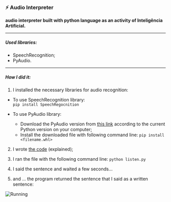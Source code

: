 ### ⚡ Audio Interpreter

**audio interpreter built with python language as an activity of Inteligência Artificial.**

--- 

##### Used libraries:
* SpeechRecognition;
* PyAudio.

---

##### How I did it:

1. I installed the necessary libraries for audio recognition:     
  
  * To use SpeechRecognition library:    
  ``` pip install SpeechRegocnition ```     
  
  * To use PyAudio library:
    * Download the PyAudio version from [this link](https://www.lfd.uci.edu/~gohlke/pythonlibs/#pyaudio) according to the current Python version on your computer;
    * Install the downloaded file with following command line:
      ```pip install <filename.whl>```

2. I wrote [the code](https://github.com/igorlrnc/projetosia/blob/master/audio-interpreter/listen.py) (explained);

3. I ran the file with the following command line:
  ```python listen.py```
  
4. I said the sentence and waited a few seconds...

5. and ... the program returned the sentence that I said as a written sentence:

![Running](running_screenshot.png)

